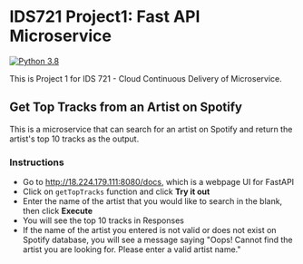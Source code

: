 # IDS721 Project1: Fast API Microservice

[![Python 3.8](https://github.com/tianyunh/IDS721-Project1/actions/workflows/main.yml/badge.svg)](https://github.com/tianyunh/IDS721-Project1/actions/workflows/main.yml)

This is Project 1 for IDS 721 - Cloud Continuous Delivery of Microservice.
## Get Top Tracks from an Artist on Spotify
This is a microservice that can search for an artist on Spotify and return the artist's top 10 tracks as the output.

### Instructions 
- Go to http://18.224.179.111:8080/docs, which is a webpage UI for FastAPI
- Click on `getTopTracks` function and click **Try it out**
- Enter the name of the artist that you would like to search in the blank, then click **Execute**
- You will see the top 10 tracks in Responses
- If the name of the artist you entered is not valid or does not exist on Spotify database, you will see a message saying "Oops! Cannot find the artist you are looking for. Please enter a valid artist name."
